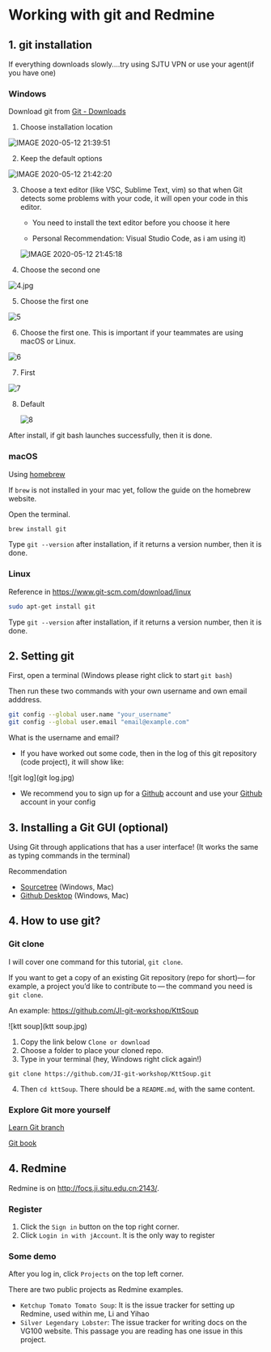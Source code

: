 # Working with git and Redmine

## 1. git installation

If everything downloads slowly....try using SJTU VPN or use your agent(if you have one)

###  Windows

Download git from [Git - Downloads](git-scm.com/downloads)

1. Choose installation location

![IMAGE 2020-05-12 21:39:51](1.jpg)

2. Keep the default options

![IMAGE 2020-05-12 21:42:20](2.jpg)

3. Choose a text editor (like VSC, Sublime Text, vim) so that when Git detects some problems with your code, it will open your code in this editor. 

   - You need to install the text editor before you choose it here

   - Personal Recommendation: Visual Studio Code, as i am using it)

   ![IMAGE 2020-05-12 21:45:18](3.jpg)

4. Choose the second one

![4.jpg](4.jpg)

5. Choose the first one

![5](5.jpg)

6. Choose the first one. This is important if your teammates are using macOS or Linux.

![6](6.jpg)

7. First

![7](7.jpg)

8. Default

   ![8](8.jpg)

After install, if git bash launches successfully, then it is done.

### macOS

Using [homebrew](https://brew.sh/)

If `brew` is not installed in your mac yet, follow the guide on the homebrew website.

Open the terminal.

~~~bash
brew install git
~~~
Type `git --version` after installation, if it returns a version number, then it is done.

### Linux

Reference in https://www.git-scm.com/download/linux

~~~bash
sudo apt-get install git
~~~
Type `git --version` after installation, if it returns a version number, then it is done.

## 2. Setting git

First, open a terminal (Windows please right click to start `git bash`)

Then run these two commands with your own username and own email adddress.

~~~bash
git config --global user.name "your_username"
git config --global user.email "email@example.com"
~~~

What is the username and email?

- If you have worked out some code, then in the log of this git repository (code project), it will show like:

![git log](git log.jpg)

- We recommend you to sign up for a [Github](github.com) account and use your [Github](github.com) account in your config

## 3. Installing a Git GUI (optional)

Using Git through applications that has a user interface! (It works the same as typing commands in the terminal)

Recommendation

- [Sourcetree](https://www.sourcetreeapp.com/) (Windows, Mac)
- [Github Desktop](https://desktop.github.com/) (Windows, Mac)



## 4. How to use git?

### Git clone

I will cover one command for this tutorial, `git clone`.

If you want to get a copy of an existing Git repository (repo for short)— for example, a project you’d like to contribute to — the command you need is `git clone`.

An example: https://github.com/JI-git-workshop/KttSoup

![ktt soup](ktt soup.jpg)

1. Copy the link below `Clone or download`
2. Choose a folder to place your cloned repo. 
3. Type in your terminal (hey, Windows right click again!)

~~~
git clone https://github.com/JI-git-workshop/KttSoup.git
~~~

4. Then `cd kttSoup`. There should be a `README.md`, with the same content.

### Explore Git more yourself

[Learn Git branch](https://learngitbranching.js.org/)

[Git book](https://git-scm.com/book/en/v2/Git-Basics-Getting-a-Git-Repository)

## 4. Redmine

Redmine is on http://focs.ji.sjtu.edu.cn:2143/.

### Register

1. Click the `Sign in` button on the top right corner.
2. Click `Login in with jAccount`. It is the only way to register

### Some demo

After you log in, click `Projects` on the top left corner.

There are two public projects as Redmine examples.

- `Ketchup Tomato Tomato Soup`: It is the issue tracker for setting up Redmine, used within me, Li and Yihao
- `Silver Legendary Lobster`: The issue tracker for writing docs on the VG100 website. This passage you are reading has one issue in this project.


